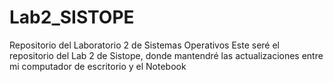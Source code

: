 # Lab2_SISTOPE
Repositorio del Laboratorio 2 de Sistemas Operativos
Este seré el repositorio del Lab 2 de Sistope, donde mantendré las actualizaciones entre mi computador de escritorio y el Notebook
